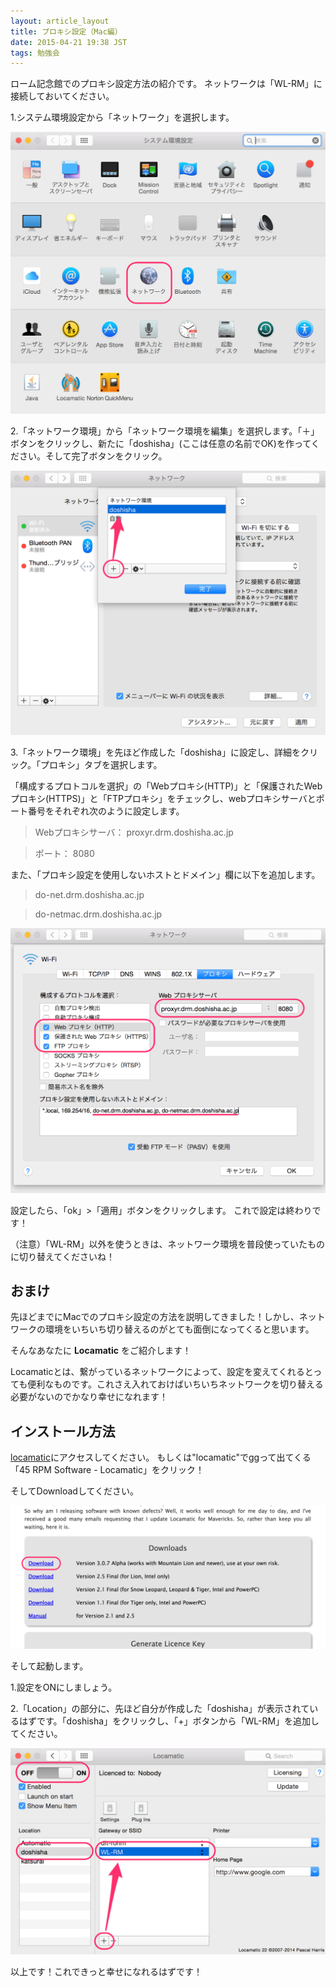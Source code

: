```yaml
---
layout: article_layout
title: プロキシ設定（Mac編）
date: 2015-04-21 19:38 JST
tags: 勉強会
---
```


ローム記念館でのプロキシ設定方法の紹介です。
ネットワークは「WL-RM」に接続しておいてください。

1.システム環境設定から「ネットワーク」を選択します。

![プロキシ設定1](./../images/2015-04-21-proxy-mac/1.png)


2.「ネットワーク環境」から「ネットワーク環境を編集」を選択します。「＋」ボタンをクリックし、新たに「doshisha」(ここは任意の名前でOK)を作ってください。そして完了ボタンをクリック。

![プロキシ設定2](./../images/2015-04-21-proxy-mac/2.png)


3.「ネットワーク環境」を先ほど作成した「doshisha」に設定し、詳細をクリック。「プロキシ」タブを選択します。

「構成するプロトコルを選択」の「Webプロキシ(HTTP)」と「保護されたWebプロキシ(HTTPS)」と「FTPプロキシ」をチェックし、webプロキシサーバとポート番号をそれぞれ次のように設定します。

> Webプロキシサーバ： proxyr.drm.doshisha.ac.jp

> ポート： 8080

また、「プロキシ設定を使用しないホストとドメイン」欄に以下を追加します。

> do-net.drm.doshisha.ac.jp

> do-netmac.drm.doshisha.ac.jp

![プロキシ設定3](./../images/2015-04-21-proxy-mac/3.png)


設定したら、「ok」>「適用」ボタンをクリックします。
これで設定は終わりです！

（注意）「WL-RM」以外を使うときは、ネットワーク環境を普段使っていたものに切り替えてくださいね！

## おまけ

先ほどまでにMacでのプロキシ設定の方法を説明してきました！しかし、ネットワークの環境をいちいち切り替えるのがとても面倒になってくると思います。

そんなあなたに **Locamatic** をご紹介します！

Locamaticとは、繋がっているネットワークによって、設定を変えてくれるとっても便利なものです。これさえ入れておけばいちいちネットワークを切り替える必要がないのでかなり幸せになれます！

## インストール方法

[locamatic](http://www.45rpmsoftware.com/locamatic.php)にアクセスしてください。
もしくは"locamatic"でggって出てくる「45 RPM Software - Locamatic」をクリック！

そしてDownloadしてください。

![プロキシ設定4](./../images/2015-04-21-proxy-mac/4.png)



そして起動します。

1.設定をONにしましょう。

2.「Location」の部分に、先ほど自分が作成した「doshisha」が表示されているはずです。「doshisha」をクリックし、「+」ボタンから「WL-RM」を追加してください。

![プロキシ設定5](./../images/2015-04-21-proxy-mac/5.png)

以上です！これできっと幸せになれるはずです！





